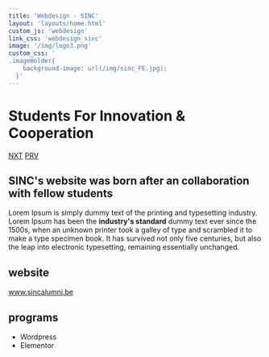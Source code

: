 ```yaml
---
title: 'Webdesign - SINC'
layout: 'layouts/home.html'
custom_js: 'webdesign'
link_css: 'webdesign_sinc'
image: '/img/logo3.png'
custom_css: '
.imageHolder{
    background-image: url(/img/sinc_FE.jpg);
  }'
---
```


<div class="imgHolder">
  <h1>Students For Innovation & Cooperation
  </h1>
  <div class="button">
    <span><a href="/webdesign/mit">NXT</a></span>
    <span><a href="#">PRV</a></span>
  </div>
</div>

<div class="mainContainer">

  <h2>SINC's website was born after an collaboration with fellow students</h2>
    <p>Lorem Ipsum is simply dummy text of the printing and typesetting industry. Lorem Ipsum has been the <strong>industry's standard</strong> dummy text ever since the 1500s, when an unknown printer took a galley of type and scrambled it to make a type specimen book. It has survived not only five centuries, but also the leap into electronic typesetting, remaining essentially unchanged.</p>

  <h2>website</h2>
    <a href="www.sincalumni.be">www.sincalumni.be</a>

  <h2>programs</h2>
    <ul>
      <li>Wordpress</li>
      <li>Elementor</li>
    </ul>

  <div class="gallery">
    <img src="/img/sinc1.png" alt="">
    <img src="/img/sinc2.png" alt="">
    <img src="/img/sinc3.png" alt="">
  </div>
